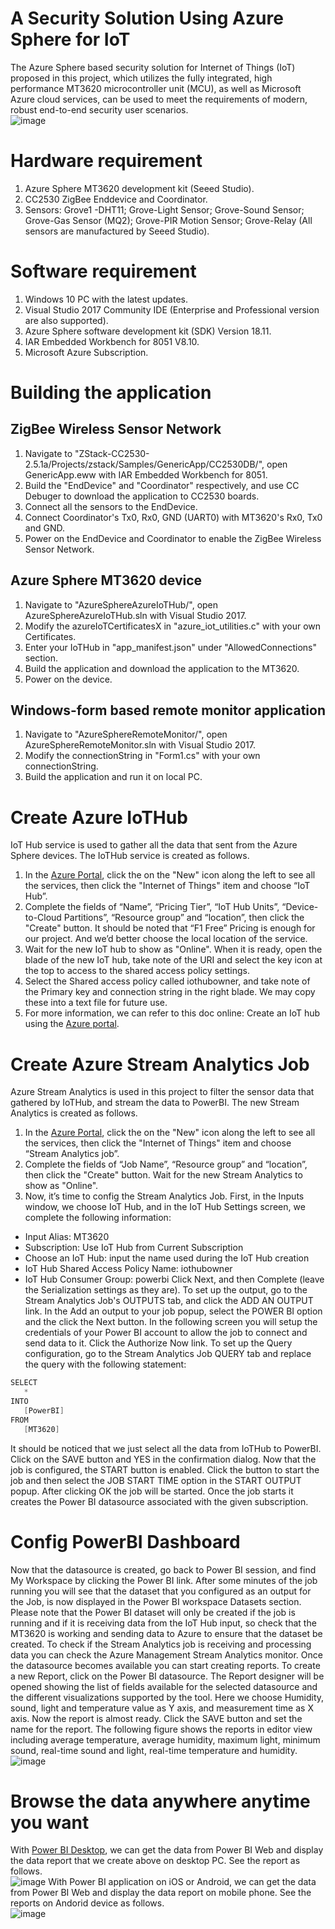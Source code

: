# A Security Solution Using Azure Sphere for IoT
The Azure Sphere based security solution for Internet of Things (IoT) proposed in this project, which utilizes the fully integrated, high performance MT3620 microcontroller unit (MCU), as well as Microsoft Azure cloud services, can be used to meet the requirements of modern, robust end-to-end security user scenarios.  
![image](https://github.com/shijiong/A-Security-Solution-Using-Azure-Sphere-for-IoT/blob/master/Cover.png)

# Hardware requirement
1. Azure Sphere MT3620 development kit (Seeed Studio).
2. CC2530 ZigBee Enddevice and Coordinator.
3. Sensors: Grove1 -DHT11; Grove-Light Sensor; Grove-Sound Sensor; Grove-Gas Sensor (MQ2); Grove-PIR Motion Sensor; Grove-Relay (All sensors are manufactured by Seeed Studio). 

# Software requirement
1. Windows 10 PC with the latest updates.
2. Visual Studio 2017 Community IDE (Enterprise and Professional version are also supported).
3. Azure Sphere software development kit (SDK) Version 18.11.
4. IAR Embedded Workbench for 8051 V8.10.
5. Microsoft Azure Subscription.

# Building the application
## ZigBee Wireless Sensor Network
1. Navigate to "ZStack-CC2530-2.5.1a/Projects/zstack/Samples/GenericApp/CC2530DB/", open GenericApp.eww with IAR Embedded Workbench for 8051.
2. Build the "EndDevice" and "Coordinator" respectively, and use CC Debuger to download the application to CC2530 boards.
3. Connect all the sensors to the EndDevice.
4. Connect Coordinator's Tx0, Rx0, GND (UART0) with MT3620's Rx0, Tx0 and GND.
5. Power on the EndDevice and Coordinator to enable the ZigBee Wireless Sensor Network.

## Azure Sphere MT3620 device
1. Navigate to "AzureSphereAzureIoTHub/", open AzureSphereAzureIoTHub.sln with Visual Studio 2017.
2. Modify the azureIoTCertificatesX in "azure_iot_utilities.c" with your own Certificates.
3. Enter your IoTHub in "app_manifest.json" under "AllowedConnections" section.
4. Build the application and download the application to the MT3620.
5. Power on the device.

## Windows-form based remote monitor application
1. Navigate to "AzureSphereRemoteMonitor/", open AzureSphereRemoteMonitor.sln with Visual Studio 2017.
2. Modify the connectionString in "Form1.cs" with your own connectionString.
3. Build the application and run it on local PC.

# Create Azure IoTHub
IoT Hub service is used to gather all the data that sent from the Azure Sphere devices. The IoTHub service is created as follows.
1. In the [Azure Portal](https://portal.azure.com), click the on the "New" icon along the left to see all the services, then click the "Internet of Things" item and choose “IoT Hub”.
2. Complete the fields of “Name”, “Pricing Tier”, “IoT Hub Units”, “Device-to-Cloud Partitions”, “Resource group” and “location”, then click the "Create" button. It should be noted that “F1 Free” Pricing is enough for our project. And we’d better choose the local location of the service.
3. Wait for the new IoT hub to show as "Online". When it is ready, open the blade of the new IoT hub, take note of the URI and select the key icon at the top to access to the shared access policy settings.
4. Select the Shared access policy called iothubowner, and take note of the Primary key and connection string in the right blade. We may copy these into a text file for future use.
5. For more information, we can refer to this doc online: Create an IoT hub using the [Azure portal](https://docs.microsoft.com/en-us/azure/iot-hub/iot-hub-create-through-portal).

# Create Azure Stream Analytics Job
Azure Stream Analytics is used in this project to filter the sensor data that gathered by IoTHub, and stream the data to PowerBI. The new Stream Analytics is created as follows.
1. In the [Azure Portal](https://portal.azure.com), click the on the "New" icon along the left to see all the services, then click the "Internet of Things" item and choose “Stream Analytics job”.
2. Complete the fields of “Job Name”, “Resource group” and “location”, then click the "Create" button. Wait for the new Stream Analytics to show as "Online".
3. Now, it’s time to config the Stream Analytics Job. First, in the Inputs window, we choose IoT Hub, and in the IoT Hub Settings screen, we complete the following information:
* Input Alias: MT3620
* Subscription: Use IoT Hub from Current Subscription
* Choose an IoT Hub: input the name used during the IoT Hub creation
* IoT Hub Shared Access Policy Name: iothubowner
* IoT Hub Consumer Group: powerbi
Click Next, and then Complete (leave the Serialization settings as they are).
To set up the output, go to the Stream Analytics Job's OUTPUTS tab, and click the ADD AN OUTPUT link. In the Add an output to your job popup, select the POWER BI option and the click the Next button. In the following screen you will setup the credentials of your Power BI account to allow the job to connect and send data to it. Click the Authorize Now link. 
To set up the Query configuration, go to the Stream Analytics Job QUERY tab and replace the query with the following statement:
``` C
SELECT
   *
INTO
   [PowerBI]
FROM
   [MT3620]
``` 
It should be noticed that we just select all the data from IoTHub to PowerBI. Click on the SAVE button and YES in the confirmation dialog. Now that the job is configured, the START button is enabled. Click the button to start the job and then select the JOB START TIME option in the START OUTPUT popup. After clicking OK the job will be started. Once the job starts it creates the Power BI datasource associated with the given subscription.

# Config PowerBI Dashboard
Now that the datasource is created, go back to Power BI session, and find My Workspace by clicking the Power BI link. After some minutes of the job running you will see that the dataset that you configured as an output for the Job, is now displayed in the Power BI workspace Datasets section.
Please note that the Power BI dataset will only be created if the job is running and if it is receiving data from the IoT Hub input, so check that the MT3620 is working and sending data to Azure to ensure that the dataset be created. To check if the Stream Analytics job is receiving and processing data you can check the Azure Management Stream Analytics monitor.
Once the datasource becomes available you can start creating reports. To create a new Report, click on the Power BI datasource.
The Report designer will be opened showing the list of fields available for the selected datasource and the different visualizations supported by the tool. Here we choose Humidity, sound, light and temperature value as Y axis, and measurement time as X axis. Now the report is almost ready. Click the SAVE button and set the name for the report. The following figure shows the reports in editor view including average temperature, average humidity, maximum light, minimum sound, real-time sound and light, real-time temperature and humidity.  
![image](https://github.com/shijiong/A-Security-Solution-Using-Azure-Sphere-for-IoT/blob/master/powerbiview.png)

# Browse the data anywhere anytime you want
With [Power BI Desktop](https://powerbi.microsoft.com/en-us/desktop/), we can get the data from Power BI Web and display the data report that we create above on desktop PC. See the report as follows.  
![image](https://github.com/shijiong/A-Security-Solution-Using-Azure-Sphere-for-IoT/blob/master/PowerBIDesktop.png)
With Power BI application on iOS or Android, we can get the data from Power BI Web and display the data report on mobile phone. See the reports on Andorid device as follows.  
![image](https://github.com/shijiong/A-Security-Solution-Using-Azure-Sphere-for-IoT/blob/master/PowerBIMobile.png)
